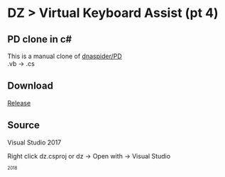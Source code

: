 # DZ > Virtual Keyboard Assist (pt 4)
## PD clone in c# 
This is a manual clone of [dnaspider/PD](https://github.com/dnaspider/PD)
<br>.vb -> .cs

## Download
[Release](https://github.com/dnaspider/DZ/releases "dz.exe")

## Source
Visual Studio 2017

Right click dz.csproj or dz -> Open with -> Visual Studio

<sub><sub>2018</sub></sub>
